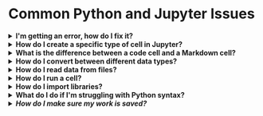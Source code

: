 # Common Python and Jupyter Issues

<details>
<summary><b>I'm getting an error, how do I fix it?</b></summary>
<ul>
    <li>
        <details>
        <summary><b>How can you identify the error?</b></summary>
        <ul>
            <li>
            You can use the provided error message to understand the problem.
            <img src="images/identifying_errors.png">
            </li>
        </ul>
        </details>
    </li>
    <li>If code in one cell depends on code in another cell, you might have forgotten to run another cell first. If you have a <code>NameError</code> for a variable you already created (and spelled correctly), you might have forgotten to run the cell where you created it.</li>
    <li>Make sure your code is properly indented. Refer to the Python Basics markdown for examples.</li>
    <li>Learn about fixing specific types of errors <a href="https://betterstack.com/community/guides/scaling-python/python-errors/">here</a>.</li>
</ul>
</details>

<details>
<summary><b>How do I create a specific type of cell in Jupyter?</b></summary>
<ul>
    <li>Use the plus button in your menu bar to create a new cell<img src="images/jupyter_cell_type1.png"></li>
    <li>Use the dropdown menu to select the type of your new cell<img src="images/jupyter_cell_type2.png"></li>
    <li>Your notebook will then reflect the new cell type<img src="images/jupyter_cell_type3.png"></li>
</ul>
</details>

<details>
<summary><b>What is the difference between a code cell and a Markdown cell?</b></summary>
<ul>
    <li>Code cells are where you write Python code. You can run the code in Python cells.</li>
    <li>Markdown cells are where you write text, describing your code or anything else you want to write about. Though you can just start typing in a markdown cell to get plain text, it's also possible to do some formatting. See the <a href="https://github.com/adam-p/markdown-here/wiki/Markdown-Cheatsheet">markdown guide</a> for more.</li>
</ul>
</details>

<details>
<summary><b>How do I convert between different data types?</b></summary>
<ul>
    <li>Use Python's type casting, described in <a href="https://www.w3schools.com/python/python_casting.asp">this W3Schools resource</a></li>
</ul>
</details>

<details>
<summary><b>How do I read data from files?</b></summary>
<ul>
    <li>To read data from CSV files, see <a href="03_Python_Basics.md#from-csv-to-dictionary">the section "From CSV to Dictionary"</a> in the Python Basics markdown (reload the page after clicking the link to be directed to the correct section).</li>
    <li>We'll learn about a more powerful way to do this using Pandas later.</li>
</ul>
</details>

<details>
<summary><b>How do I run a cell?</b></summary>
<ul>
    <li>To run cells in a Jupyter notebook, see instructions in <a href="03_Python_Basics.md#How-to-Create,-Navigate,-and-Run-Cells">the section "How to Create, Navigate, and Run Cells"</a> in the Python Basics markdown (reload the page after clicking the link to be directed to the correct section).</li>
</ul>
</details>

<details>
<summary><b>How do I import libraries?</b></summary>
<ul>
    <li>Create a code cell. It's best practice to import all libraries in the first code cell of your notebook.</li>
    <li>Write all necessary import statements in this cell. As an example, to import Pandas, write:<br>

    import pandas as pd
</li> 
    <li><code>pandas</code> is the name of the library</li>
    <li><code>as pd</code> gives <code>pandas</code> the alias <code>pd</code>, meaning you can write <code>pd.read_csv()</code> to access <code>pandas</code> commands.
</ul>
</details>

<details>
<summary><b>What do I do if I'm struggling with Python syntax?</b></summary>
<ul>
    <li>Python has to be written in a very specific way in order to run correctly, and it might not be obvious when something is slightly off. A good idea is to look at <b>example code</b>, for example <a href="https://github.com/RichardFreedman/Encoding_Music/blob/main/04_CRIM_Corpus_Project_Template/CRIM_Padua_Notebook.ipynb">this notebook working with CRIM</a>. You can see in this notebook that <b><i>[TODO]<i><b></li>
    <li>If you're struggling every time you encounter a specific type of code, for example <b><code>if</code> statements</b>, look up the relevant section on <a href="https://www.w3schools.com/python/default.asp">W3Schools</a>. [<a href="https://www.w3schools.com/python/python_conditions.asp">W3Schools resource on <code>if</code> statements</a>]
</ul>
</details>

<details>
<summary><b>How do I make sure my work is saved?</b></summary>
    <img src="images/faq_1.png">
    <ul><li>You can also use <code>CTRL-</code> or <code>CMD-S</code>.</li></ul>
</details>
